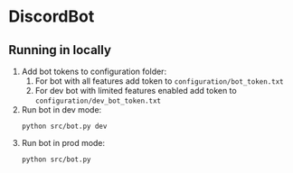 # DiscordBot
## Running in locally
1) Add bot tokens to configuration folder:
    1) For bot with all features add token to `configuration/bot_token.txt`
    1) For dev bot with limited features enabled add token to `configuration/dev_bot_token.txt`
2) Run bot in dev mode:
    ```
   python src/bot.py dev
3) Run bot in prod mode:
    ```
    python src/bot.py